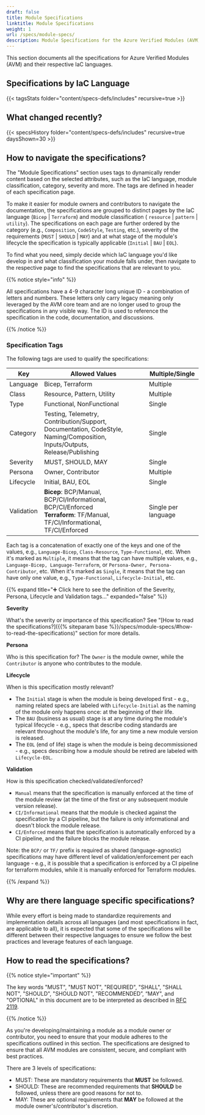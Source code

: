 ```yaml
---
draft: false
title: Module Specifications
linktitle: Module Specifications
weight: 1
url: /specs/module-specs/
description: Module Specifications for the Azure Verified Modules (AVM) program
---
```


This section documents all the specifications for Azure Verified Modules (AVM) and their respective IaC languages.

## Specifications by IaC Language

{{< tagsStats folder="content/specs-defs/includes" recursive=true >}}

## What changed recently?

{{< specsHistory folder="content/specs-defs/includes" recursive=true daysShown=30 >}}

## How to navigate the specifications?

The "Module Specifications" section uses tags to dynamically render content based on the selected attributes, such as the IaC language, module classification, category, severity and more. The tags are defined in header of each specification page.

To make it easier for module owners and contributors to navigate the documentation, the specifications are grouped to distinct pages by the IaC language (`Bicep` | `Terraform`) and module classification ( `resource` | `pattern` | `utility`). The specifications on each page are further ordered by the category (e.g., `Composition`, `CodeStyle`, `Testing`, etc.), severity of the requirements (`MUST` | `SHOULD` | `MAY`) and at what stage of the module's lifecycle the specification is typically applicable (`Initial` | `BAU` | `EOL`).

To find what you need, simply decide which IaC language you'd like develop in and what classification your module falls under, then navigate to the respective page to find the specifications that are relevant to you.

{{% notice style="info" %}}

All specifications have a 4-9 character long unique ID - a combination of letters and numbers. These letters only carry legacy meaning only leveraged by the AVM core team and are no longer used to group the specifications in any visible way. The ID is used to reference the specification in the code, documentation, and discussions.

{{% /notice %}}

### Specification Tags

The following tags are used to qualify the specifications:

| Key       | Allowed Values                                                                                                                 | Multiple/Single     |
|-----------|--------------------------------------------------------------------------------------------------------------------------------|-------------------- |
| Language  | Bicep, Terraform                                                                                                               | Multiple            |
| Class     | Resource, Pattern, Utility                                                                                                     | Multiple            |
| Type      | Functional, NonFunctional                                                                                                      | Single              |
| Category  | Testing, Telemetry, Contribution/Support, Documentation, CodeStyle, Naming/Composition, Inputs/Outputs, Release/Publishing     | Single              |
| Severity  | MUST, SHOULD, MAY                                                                                                              | Single              |
| Persona   | Owner, Contributor                                                                                                             | Multiple            |
| Lifecycle | Initial, BAU, EOL                                                                                                              | Single              |
| Validation| **Bicep**: BCP/Manual, BCP/CI/Informational, BCP/CI/Enforced <br>**Terraform**: TF/Manual, TF/CI/Informational, TF/CI/Enforced | Single per language |

Each tag is a concatenation of exactly one of the keys and one of the values, e.g., `Language-Bicep`, `Class-Resource`, `Type-Functional`, etc. When it's marked as `Multiple`, it means that the tag can have multiple values, e.g., `Language-Bicep, Language-Terraform`, or `Persona-Owner, Persona-Contributor`, etc. When it's marked as `Single`, it means that the tag can have only one value, e.g., `Type-Functional`, `Lifecycle-Initial`, etc.

{{% expand title="➕ Click here to see the definition of the Severity, Persona, Lifecycle and Validation tags..." expanded="false" %}}

**Severity**

What's the severity or importance of this specification? See "[How to read the specifications?]({{% siteparam base %}}/specs/module-specs/#how-to-read-the-specifications)" section for more details.

**Persona**

Who is this specification for? The `Owner` is the module owner, while the `Contributor` is anyone who contributes to the module.

**Lifecycle**

When is this specification mostly relevant?

- The `Initial` stage is when the module is being developed first - e.g., naming related specs are labeled with `Lifecycle-Initial` as the naming of the module only happens once: at the beginning of their life.
- The `BAU` (business as usual) stage is at any time during the module's typical lifecycle - e.g., specs that describe coding standards are relevant throughout the module's life, for any time a new module version is released.
- The `EOL` (end of life) stage is when the module is being decommissioned - e.g., specs describing how a module should be retired are labeled with `Lifecycle-EOL`.

**Validation**

How is this specification checked/validated/enforced?

- `Manual` means that the specification is manually enforced at the time of the module review (at the time of the first or any subsequent module version release).
- `CI/Informational` means that the module is checked against the specification by a CI pipeline, but the failure is only informational and doesn't block the module release.
- `CI/Enforced` means that the specification is automatically enforced by a CI pipeline, and the failure blocks the module release.

Note: the `BCP/` or `TF/` prefix is required as shared (language-agnostic) specifications may have different level of validation/enforcement per each language - e.g., it is possible that a specification is enforced by a CI pipeline for terraform modules, while it is manually enforced for Terraform modules.

{{% /expand %}}

## Why are there language specific specifications?

While every effort is being made to standardize requirements and implementation details across all languages (and most specifications in fact, are applicable to all), it is expected that some of the specifications will be different between their respective languages to ensure we follow the best practices and leverage features of each language.

## How to read the specifications?

{{% notice style="important" %}}

The key words "MUST", "MUST NOT", "REQUIRED", "SHALL", "SHALL NOT", "SHOULD", "SHOULD NOT", "RECOMMENDED”, “MAY", and "OPTIONAL" in this document are to be interpreted as described in [RFC 2119](https://www.rfc-editor.org/rfc/rfc2119).

{{% /notice %}}

As you're developing/maintaining a module as a module owner or contributor, you need to ensure that your module adheres to the specifications outlined in this section. The specifications are designed to ensure that all AVM modules are consistent, secure, and compliant with best practices.

There are 3 levels of specifications:

- MUST: These are mandatory requirements that **MUST** be followed.
- SHOULD: These are recommended requirements that **SHOULD** be followed, unless there are good reasons for not to.
- MAY: These are optional requirements that **MAY** be followed at the module owner's/contributor's discretion.
